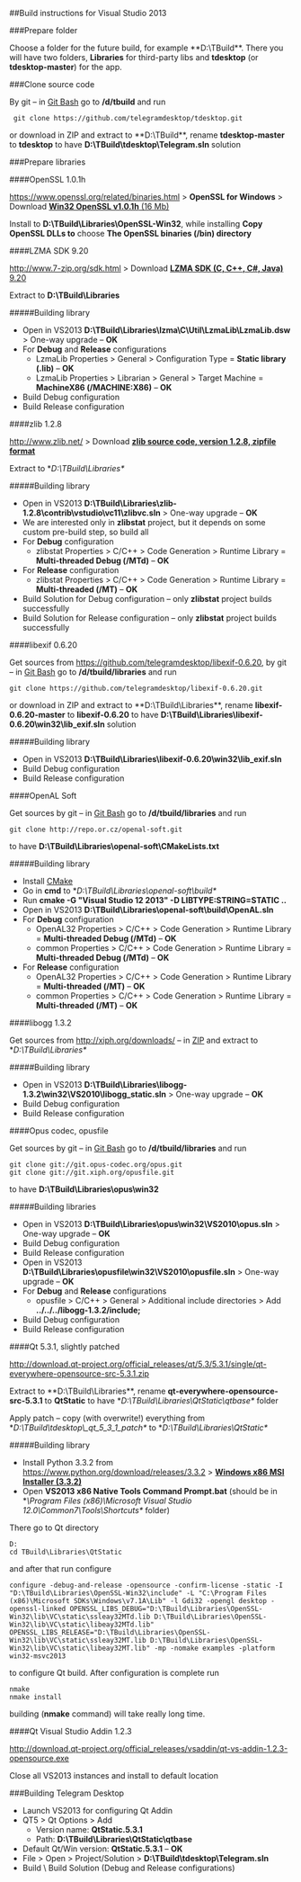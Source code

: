 ##Build instructions for Visual Studio 2013

###Prepare folder

Choose a folder for the future build, for example **D:\TBuild\**. There you will have two folders, **Libraries** for third-party libs and **tdesktop** (or **tdesktop-master**) for the app.

###Clone source code

By git – in [Git Bash](http://git-scm.com/downloads) go to **/d/tbuild** and run

     git clone https://github.com/telegramdesktop/tdesktop.git

or download in ZIP and extract to **D:\TBuild\**, rename **tdesktop-master** to **tdesktop** to have **D:\TBuild\tdesktop\Telegram.sln** solution

###Prepare libraries

####OpenSSL 1.0.1h

https://www.openssl.org/related/binaries.html > **OpenSSL for Windows** > Download [**Win32 OpenSSL v1.0.1h** (16 Mb)](http://slproweb.com/download/Win32OpenSSL-1_0_1h.exe)

Install to **D:\TBuild\Libraries\OpenSSL-Win32**, while installing **Copy OpenSSL DLLs to** choose **The OpenSSL binaries (/bin) directory**

####LZMA SDK 9.20

http://www.7-zip.org/sdk.html > Download [**LZMA SDK (C, C++, C#, Java)** 9.20](http://downloads.sourceforge.net/sevenzip/lzma920.tar.bz2)

Extract to **D:\TBuild\Libraries**

#####Building library

* Open in VS2013 **D:\TBuild\Libraries\lzma\C\Util\LzmaLib\LzmaLib.dsw** > One-way upgrade – **OK**
* For **Debug** and **Release** configurations
  * LzmaLib Properties > General > Configuration Type = **Static library (.lib)** – **OK**
  * LzmaLib Properties > Librarian > General > Target Machine = **MachineX86 (/MACHINE:X86)** – **OK**
* Build Debug configuration
* Build Release configuration

####zlib 1.2.8

http://www.zlib.net/ > Download [**zlib source code, version 1.2.8, zipfile format**](http://zlib.net/zlib128.zip)

Extract to **D:\TBuild\Libraries\**

#####Building library

* Open in VS2013 **D:\TBuild\Libraries\zlib-1.2.8\contrib\vstudio\vc11\zlibvc.sln** > One-way upgrade – **OK**
* We are interested only in **zlibstat** project, but it depends on some custom pre-build step, so build all
* For **Debug** configuration
  * zlibstat Properties > C/C++ > Code Generation > Runtime Library = **Multi-threaded Debug (/MTd)** – **OK**
* For **Release** configuration
  * zlibstat Properties > C/C++ > Code Generation > Runtime Library = **Multi-threaded (/MT)** – **OK**
* Build Solution for Debug configuration – only **zlibstat** project builds successfully
* Build Solution for Release configuration – only **zlibstat** project builds successfully

####libexif 0.6.20

Get sources from https://github.com/telegramdesktop/libexif-0.6.20, by git – in [Git Bash](http://git-scm.com/downloads) go to **/d/tbuild/libraries** and run

    git clone https://github.com/telegramdesktop/libexif-0.6.20.git

or download in ZIP and extract to **D:\TBuild\Libraries\**, rename **libexif-0.6.20-master** to **libexif-0.6.20** to have **D:\TBuild\Libraries\libexif-0.6.20\win32\lib_exif.sln** solution

#####Building library

* Open in VS2013 **D:\TBuild\Libraries\libexif-0.6.20\win32\lib_exif.sln**
* Build Debug configuration
* Build Release configuration

####OpenAL Soft

Get sources by git – in [Git Bash](http://git-scm.com/downloads) go to **/d/tbuild/libraries** and run

    git clone http://repo.or.cz/openal-soft.git

to have **D:\TBuild\Libraries\openal-soft\CMakeLists.txt**

#####Building library

* Install [CMake](http://www.cmake.org/)
* Go in **cmd** to **D:\TBuild\Libraries\openal-soft\build\**
* Run **cmake -G "Visual Studio 12 2013" -D LIBTYPE:STRING=STATIC ..**
* Open in VS2013 **D:\TBuild\Libraries\openal-soft\build\OpenAL.sln**
* For **Debug** configuration
  * OpenAL32 Properties > C/C++ > Code Generation > Runtime Library = **Multi-threaded Debug (/MTd)** – **OK**
  * common Properties > C/C++ > Code Generation > Runtime Library = **Multi-threaded Debug (/MTd)** – **OK**
* For **Release** configuration
  * OpenAL32 Properties > C/C++ > Code Generation > Runtime Library = **Multi-threaded (/MT)** – **OK**
  * common Properties > C/C++ > Code Generation > Runtime Library = **Multi-threaded (/MT)** – **OK**

####libogg 1.3.2

Get sources from http://xiph.org/downloads/ – in [ZIP](http://downloads.xiph.org/releases/ogg/libogg-1.3.2.zip) and extract to **D:\TBuild\Libraries\**

#####Building library

* Open in VS2013 **D:\TBuild\Libraries\libogg-1.3.2\win32\VS2010\libogg_static.sln** > One-way upgrade – **OK**
* Build Debug configuration
* Build Release configuration

####Opus codec, opusfile

Get sources by git – in [Git Bash](http://git-scm.com/downloads) go to **/d/tbuild/libraries** and run

    git clone git://git.opus-codec.org/opus.git
    git clone git://git.xiph.org/opusfile.git

to have **D:\TBuild\Libraries\opus\win32**

#####Building libraries

* Open in VS2013 **D:\TBuild\Libraries\opus\win32\VS2010\opus.sln** > One-way upgrade – **OK**
* Build Debug configuration
* Build Release configuration
* Open in VS2013 **D:\TBuild\Libraries\opusfile\win32\VS2010\opusfile.sln** > One-way upgrade – **OK**
* For **Debug** and **Release** configurations
  * opusfile > C/C++ > General > Additional include directories > Add **../../../libogg-1.3.2/include;**
* Build Debug configuration
* Build Release configuration

####Qt 5.3.1, slightly patched

http://download.qt-project.org/official_releases/qt/5.3/5.3.1/single/qt-everywhere-opensource-src-5.3.1.zip

Extract to **D:\TBuild\Libraries\**, rename **qt-everywhere-opensource-src-5.3.1** to **QtStatic** to have **D:\TBuild\Libraries\QtStatic\qtbase\** folder

Apply patch – copy (with overwrite!) everything from **D:\TBuild\tdesktop\\\_qt\_5\_3\_1\_patch\** to **D:\TBuild\Libraries\QtStatic\**

#####Building library

* Install Python 3.3.2 from https://www.python.org/download/releases/3.3.2 > [**Windows x86 MSI Installer (3.3.2)**](https://www.python.org/ftp/python/3.3.2/python-3.3.2.msi)
* Open **VS2013 x86 Native Tools Command Prompt.bat** (should be in **\Program Files (x86)\Microsoft Visual Studio 12.0\Common7\Tools\Shortcuts\** folder)

There go to Qt directory

    D:
    cd TBuild\Libraries\QtStatic

and after that run configure

    configure -debug-and-release -opensource -confirm-license -static -I "D:\TBuild\Libraries\OpenSSL-Win32\include" -L "C:\Program Files (x86)\Microsoft SDKs\Windows\v7.1A\Lib" -l Gdi32 -opengl desktop -openssl-linked OPENSSL_LIBS_DEBUG="D:\TBuild\Libraries\OpenSSL-Win32\lib\VC\static\ssleay32MTd.lib D:\TBuild\Libraries\OpenSSL-Win32\lib\VC\static\libeay32MTd.lib" OPENSSL_LIBS_RELEASE="D:\TBuild\Libraries\OpenSSL-Win32\lib\VC\static\ssleay32MT.lib D:\TBuild\Libraries\OpenSSL-Win32\lib\VC\static\libeay32MT.lib" -mp -nomake examples -platform win32-msvc2013

to configure Qt build. After configuration is complete run

    nmake
    nmake install

building (**nmake** command) will take really long time.

####Qt Visual Studio Addin 1.2.3

http://download.qt-project.org/official_releases/vsaddin/qt-vs-addin-1.2.3-opensource.exe

Close all VS2013 instances and install to default location

###Building Telegram Desktop

* Launch VS2013 for configuring Qt Addin
* QT5 > Qt Options > Add
  * Version name: **QtStatic.5.3.1**
  * Path: **D:\TBuild\Libraries\QtStatic\qtbase**
* Default Qt/Win version: **QtStatic.5.3.1** – **OK**
* File > Open > Project/Solution > **D:\TBuild\tdesktop\Telegram.sln**
* Build \ Build Solution (Debug and Release configurations)
